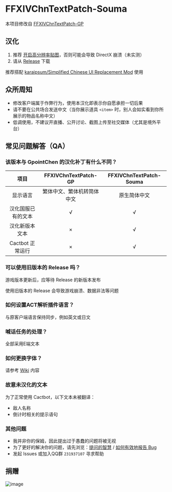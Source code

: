 # FFXIVChnTextPatch-Souma

本项目修改自 [FFXIVChnTextPatch-GP](https://github.com/GpointChen/FFXIVChnTextPatch-GP)

## 汉化

1. 推荐 [开启高分辨率贴图](https://github.com/Souma-Sumire/FFXIVChnTextPatch-Souma/wiki/%E5%BC%80%E5%90%AF%E9%AB%98%E6%B8%85%E8%B4%B4%E5%9B%BE)，否则可能会导致 DirectX 崩溃（未实测）
1. 请从 [Release](https://github.com/Souma-Sumire/FFXIVChnTextPatch-Souma/releases/) 下载

推荐搭配 [karaipsum/Simplified Chinese UI Replacement Mod](https://www.nexusmods.com/finalfantasy14/mods/2048) 使用

## 众所周知

- 修改客户端属于作弊行为，使用本汉化即表示你自愿承担一切后果
- 请不要在公共场合发送中文（当你展示道具 `<item>` 时，别人会如实看到你所展示的物品名称中文）
- 低调使用，不建议开直播、公开讨论、截图上传至社交媒体（尤其是境外平台）

## 常见问题解答（QA）

### 该版本与 GpointChen 的汉化补丁有什么不同？

| 项目 | FFXIVChnTextPatch-GP | FFXIVChnTextPatch-Souma |
| :---: | :---: | :---: |
| 显示语言 | 繁体中文、繁体机转简体中文 | 原生简体中文 |
| 汉化国服已有的文本 | √ | √ |
| 汉化新版本文本 | × | √ |
| Cactbot 正常运行 | × | √ |

### 可以使用旧版本的 Release 吗？

游戏版本更新后，应等待 Release 的新版本发布

使用旧版本的 Release 会导致游戏崩溃、数据非法等问题

### 如何设置ACT解析插件语言？

与原客户端语言保持同步，例如英文或日文

### 喊话任务的处理？

全部采用E端文本

### 如何更换字体？

请参考 [Wiki](https://github.com/Souma-Sumire/FFXIVChnTextPatch-Souma/wiki/%E8%87%AA%E5%88%B6%E6%B8%B8%E6%88%8F%E5%AD%97%E4%BD%93) 内容

### 故意未汉化的文本

为了正常使用 Cactbot，以下文本未被翻译：

- 敌人名称
- 倒计时相关的提示语句

### 其他问题

- 我并非你的保姆，因此提出过于愚蠢的问题将被无视
- 为了更好的解决你的问题，请先浏览：[提问的智慧](https://github.com/ryanhanwu/How-To-Ask-Questions-The-Smart-Way/blob/main/README-zh_CN.md) / [如何有效地报告 Bug](https://www.chiark.greenend.org.uk/~sgtatham/bugs-cn.html)
- 发起 Issues 或加入QQ群 `231937107` 寻求帮助

## 捐赠

![image](https://github.com/Souma-Sumire/FFXIVChnTextPatch-Souma/assets/33572696/1fec3974-0b6d-43df-9afc-2d760c33f9b5)
